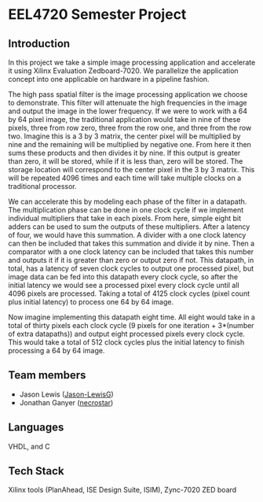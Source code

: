 <html><body>
<h1>EEL4720 Semester Project</h1>
<h2>Introduction</h2>
<p>In this project we take a simple image processing application and accelerate it using Xilinx Evaluation Zedboard-7020. We parallelize the application concept into one applicable on hardware in a pipeline fashion.<p>
<p>	The high pass spatial filter is the image processing application we choose to demonstrate. This filter will attenuate the high frequencies in the image and output the image in the lower frequency. If we were to work with a 64 by 64 pixel image, the traditional application would take in nine of these pixels, three from row zero, three from the row one, and three from the row two. Imagine this is a 3 by 3 matrix, the center pixel will be multiplied by nine and the remaining will be multiplied by negative one. From here it then sums these products and then divides it by nine. If this output is greater than zero, it will be stored, while if it is less than, zero will be stored. The storage location will correspond to the center pixel in the 3 by 3 matrix. This will be repeated 4096 times and each time will take multiple clocks on a traditional processor.<p>
<p>	We can accelerate this by modeling each phase of the filter in a datapath. The multiplication phase can be done in one clock cycle if we implement individual multipliers that take in each pixels. From here, simple eight bit adders can be used to sum the outputs of these multipliers. After a latency of four, we would have this summation. A divider with a one clock latency can then be included that takes this summation and divide it by nine. Then a comparator with a one clock latency can be included that takes this number and outputs it if it is greater than zero or output zero if not.
This datapath, in total, has a latency of seven clock cycles to output one processed pixel, but image data can be fed into this datapath every clock cycle, so after the initial latency we would see a processed pixel every clock cycle until all 4096 pixels are processed. Taking a total of 4125 clock cycles (pixel count plus initial latency) to process one 64 by 64 image.<p>
<p>	Now imagine implementing this datapath eight time. All eight would take in a total of thirty pixels each clock cycle (9 pixels for one iteration + 3*(number of extra datapaths)) and output eight processed pixels every clock cycle. This would take a total of 512 clock cycles plus the initial latency to finish processing a 64 by 64 image.</p>

<h2>Team members</h2>
<ul style="list-style-type:square">
	<li>Jason Lewis (<a href="https://github.com/Jason-LewisG">Jason-LewisG</a>)</li>
	<li>Jonathan Ganyer (<a href="https://github.com/necrostar">necrostar</a>)</li>
</ul>
<h2>Languages</h2>
<p>VHDL, and C</p>
<h2>Tech Stack</h2>
<p>Xilinx tools (PlanAhead, ISE Design Suite, ISIM), Zync-7020 ZED board</p>
</body></html>
